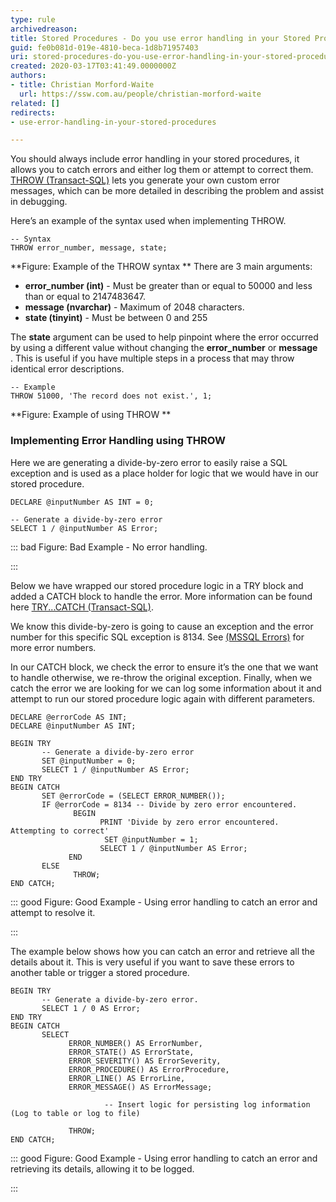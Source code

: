 ```yaml
---
type: rule
archivedreason: 
title: Stored Procedures - Do you use error handling in your Stored Procedures?
guid: fe0b081d-019e-4810-beca-1d8b71957403
uri: stored-procedures-do-you-use-error-handling-in-your-stored-procedures
created: 2020-03-17T03:41:49.0000000Z
authors:
- title: Christian Morford-Waite
  url: https://ssw.com.au/people/christian-morford-waite
related: []
redirects:
- use-error-handling-in-your-stored-procedures

---
```


You should always include error handling in your stored procedures, it allows you to catch errors and either log them or attempt to correct them.
[THROW (Transact-SQL)](https&#58;//docs.microsoft.com/en-us/sql/t-sql/language-elements/throw-transact-sql?view=sql-server-ver15) lets you generate your own custom error messages, which can be more detailed in describing the problem and assist in debugging.

<!--endintro-->

Here’s an example of the syntax used when implementing THROW.



```
-- Syntax
THROW error_number, message, state;
```


 **Figure: Example of the THROW syntax
** 
There are 3 main arguments:

* **error\_number (int)** - Must be greater than or equal to 50000 and less than or equal to 2147483647.
* **message (nvarchar)** - Maximum of 2048 characters.
* **state (tinyint)** - Must be between 0 and 255

The  **state** argument can be used to help pinpoint where the error occurred by using a different value without changing the  **error\_number** or  **message** . This is useful if you have multiple steps in a process that may throw identical error descriptions.



```
-- Example
THROW 51000, 'The record does not exist.', 1;
```


 **Figure: Example of using THROW
** 
### Implementing Error Handling using THROW


Here we are generating a divide-by-zero error to easily raise a SQL exception and is used as a place holder for logic that we would have in our stored procedure.



```
DECLARE @inputNumber AS INT = 0;
 
-- Generate a divide-by-zero error
SELECT 1 / @inputNumber AS Error;
```



::: bad
Figure: Bad Example - No error handling.

:::

Below we have wrapped our stored procedure logic in a TRY block and added a CATCH block to handle the error. More information can be found here [TRY...CATCH (Transact-SQL)](https&#58;//docs.microsoft.com/en-us/sql/t-sql/language-elements/try-catch-transact-sql?view=sql-server-ver15).

We know this divide-by-zero is going to cause an exception and the error number for this specific SQL exception is 8134. See [(MSSQL Errors)](https&#58;//docs.microsoft.com/en-us/sql/relational-databases/errors-events/database-engine-events-and-errors?view=sql-server-ver15) for more error numbers.

In our CATCH block, we check the error to ensure it’s the one that we want to handle otherwise, we re-throw the original exception.
Finally, when we catch the error we are looking for we can log some information about it and attempt to run our stored procedure logic again with different parameters.



```
DECLARE @errorCode AS INT;
DECLARE @inputNumber AS INT;
 
BEGIN TRY
       -- Generate a divide-by-zero error
       SET @inputNumber = 0;
       SELECT 1 / @inputNumber AS Error;
END TRY
BEGIN CATCH
       SET @errorCode = (SELECT ERROR_NUMBER());
       IF @errorCode = 8134 -- Divide by zero error encountered.
              BEGIN
                    PRINT 'Divide by zero error encountered. Attempting to correct'
                     SET @inputNumber = 1;
                    SELECT 1 / @inputNumber AS Error;
             END
       ELSE
              THROW;
END CATCH;
```



::: good
Figure: Good Example - Using error handling to catch an error and attempt to resolve it.

:::

The example below shows how you can catch an error and retrieve all the details about it.
This is very useful if you want to save these errors to another table or trigger a stored procedure.



```
BEGIN TRY
       -- Generate a divide-by-zero error. 
       SELECT 1 / 0 AS Error;
END TRY
BEGIN CATCH
       SELECT
             ERROR_NUMBER() AS ErrorNumber,
             ERROR_STATE() AS ErrorState,
             ERROR_SEVERITY() AS ErrorSeverity,
             ERROR_PROCEDURE() AS ErrorProcedure,
             ERROR_LINE() AS ErrorLine,
             ERROR_MESSAGE() AS ErrorMessage;		 		             -- Insert logic for persisting log information (Log to table or log to file)
 
             THROW;
END CATCH;
```



::: good
Figure: Good Example - Using error handling to catch an error and retrieving its details, allowing it to be logged.

:::
